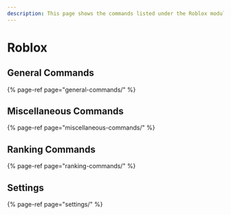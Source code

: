 ```yaml
---
description: This page shows the commands listed under the Roblox module.
---
```


# Roblox

## General Commands

{% page-ref page="general-commands/" %}

## Miscellaneous Commands

{% page-ref page="miscellaneous-commands/" %}

## Ranking Commands

{% page-ref page="ranking-commands/" %}

## Settings

{% page-ref page="settings/" %}



